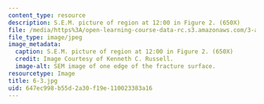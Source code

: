 ```yaml
---
content_type: resource
description: S.E.M. picture of region at 12:00 in Figure 2. (650X)
file: /media/https%3A/open-learning-course-data-rc.s3.amazonaws.com/3-a27-case-studies-in-forensic-metallurgy-fall-2007/647ec998b55d2a30f19e110023383a16_6-3.jpg
file_type: image/jpeg
image_metadata:
  caption: S.E.M. picture of region at 12:00 in Figure 2. (650X)
  credit: Image Courtesy of Kenneth C. Russell.
  image-alt: SEM image of one edge of the fracture surface.
resourcetype: Image
title: 6-3.jpg
uid: 647ec998-b55d-2a30-f19e-110023383a16
---
```

